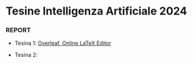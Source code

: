 # Tesine Intelligenza Artificiale 2024

### REPORT

- Tesina 1: [Overleaf, Online LaTeX Editor](https://www.overleaf.com/3152589472wbdtpqwrxxfn#e17ea8)

- Tesina 2: 
